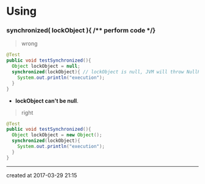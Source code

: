 # Using

### synchronized( lockObject ){ /** perform code */}

>  wrong

``` java
@Test
public void testSynchronized(){
  Object lockObject = null; 
  synchronized(lockObject){ // lockObject is null, JVM will throw NullPointerException
    System.out.println("execution");
  }
}
```

- **lockObject can't be null**.

> right

``` java
@Test
public void testSynchronized(){
  Object lockObject = new Object();
  synchronized(lockObject){
    System.out.println("execution");
  }
}
```



------

created at 2017-03-29 21:15